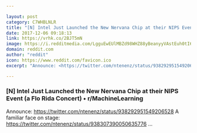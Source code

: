 ```yaml
---

layout: post
category: C7WHBLNLR
title: "[N] Intel Just Launched the New Nervana Chip at their NIPS Event (a Flo Rida Concert) • r/MachineLearning"
date: 2017-12-06 09:18:13
link: https://vrhk.co/2BJT5mN
image: https://i.redditmedia.com/LgguEwEUlMBZd98WHZ88yBeanyyVAstEuh0tI6zVZ1M.jpg?w=320&s=1517a41521d348302eb9a2b91ea9e2c3
domain: reddit.com
author: "reddit"
icon: https://www.reddit.com/favicon.ico
excerpt: "Announce: <https://twitter.com/ntenenz/status/938292951549206528> A familiar face on stage: <https://twitter.com/ntenenz/status/938307390050635776> ..."

---
```


### [N] Intel Just Launched the New Nervana Chip at their NIPS Event (a Flo Rida Concert) • r/MachineLearning

Announce: <https://twitter.com/ntenenz/status/938292951549206528> A familiar face on stage: <https://twitter.com/ntenenz/status/938307390050635776> ...
